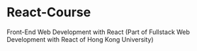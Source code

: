 # React-Course
Front-End Web Development with React (Part of Fullstack Web Development with React of Hong Kong University)
